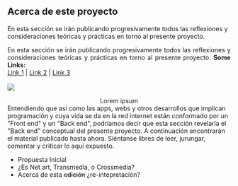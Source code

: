 ## Acerca de este proyecto


En esta sección se irán publicando progresivamente todos las reflexiones y consideraciones teóricas y prácticas en torno al presente proyecto.  
<p align="justify">
  En esta sección se irán publicando progresivamente todos las reflexiones y consideraciones teóricas y prácticas en torno al presente proyecto.  
  <b>Some Links:</b><br>
  <a href="#">Link 1</a> |
  <a href="#">Link 2</a> |
  <a href="#">Link 3</a>
  <br><br>
  <img src="http://s.4cdn.org/image/title/105.gif">
</p>
<center>
  Lorem ipsum
</center>
Entendiendo que así como las apps, webs y otros desarrollos que implican programación y cuya vida se da en la red internet están conformado por un "Front end" y un "Back end", podríamos decir que esta sección revelaría el "Back end" conceptual del presente proyecto. A continuación encontrarán el material publicado hasta ahora. Siéntanse libres de leer, jurungar, comentar y criticar lo aquí expuesto.

- Propuesta Inicial
- ¿Es Net art, Transmedia, o Crossmedia?
- Acerca de esta ~~edición~~ ¿re-intepretación?
